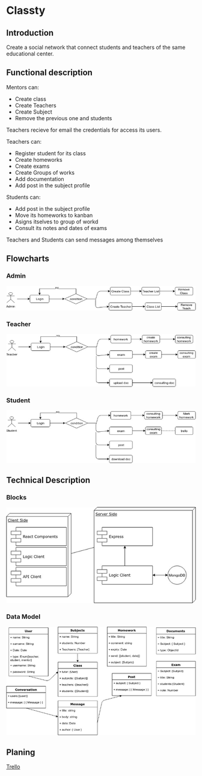 # Classty
## Introduction

Create a social network that connect students and teachers of the same educational center.

## Functional description

Mentors can:

- Create class
- Create Teachers
- Create Subject
- Remove the previous one and students

Teachers recieve for email the credentials for access its users.

Teachers can:

- Register student for its class
- Create homeworks
- Create exams
- Create Groups of works
- Add documentation
- Add post in the subject profile

Students can:
- Add post in the subject profile
- Move its homeworks to kanban
- Asigns itselves to group of workd
- Consult its notes and dates of exams

Teachers and Students can send messages among themselves

## Flowcharts
### Admin
![Admin](admin.jpg)
### Teacher
![Teacher](teacher.jpg)
### Student
![Student](student.jpg)

## Technical Description

### Blocks
![blocks](blocks.jpg)

### Data Model
![data](Schema.jpg)

## Planing
[Trello](https://trello.com/b/FvQn0fqt/classty)